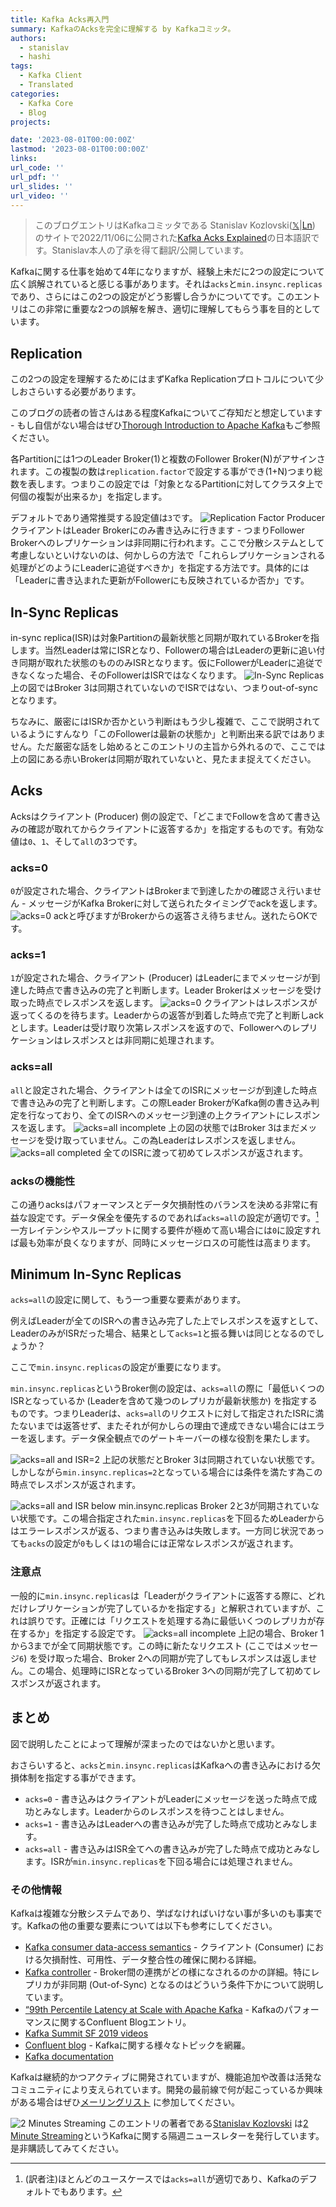 ```yaml
---
title: Kafka Acks再入門
summary: KafkaのAcksを完全に理解する by Kafkaコミッタ。
authors:
  - stanislav
  - hashi
tags:
  - Kafka Client
  - Translated
categories: 
  - Kafka Core
  - Blog
projects: 

date: '2023-08-01T00:00:00Z'
lastmod: '2023-08-01T00:00:00Z'
links:
url_code: ''
url_pdf: ''
url_slides: ''
url_video: ''
---
```

> このブログエントリはKafkaコミッタである Stanislav Kozlovski([𝕏](https://https://twitter.com/BdKozlovski)|[Ln](https://www.linkedin.com/in/stanislavkozlovski/)) のサイトで2022/11/06に公開された[Kafka Acks Explained](https://www.linkedin.com/pulse/kafka-acks-explained-stanislav-kozlovski/)の日本語訳です。Stanislav本人の了承を得て翻訳/公開しています。

Kafkaに関する仕事を始めて4年になりますが、経験上未だに2つの設定について広く誤解されていると感じる事があります。それは```acks```と```min.insync.replicas```であり、さらにはこの2つの設定がどう影響し合うかについてです。このエントリはこの非常に重要な2つの誤解を解き、適切に理解してもらう事を目的としています。

## Replication
この2つの設定を理解するためにはまずKafka Replicationプロトコルについて少しおさらいする必要があります。

このブログの読者の皆さんはある程度Kafkaについてご存知だと想定しています - もし自信がない場合はぜひ[Thorough Introduction to Apache Kafka](https://medium.com/hackernoon/thorough-introduction-to-apache-kafka-6fbf2989bbc1)もご参照ください。

各Partitionには1つのLeader Broker(1)と複数のFollower Broker(N)がアサインされます。この複製の数は```replication.factor```で設定する事ができ(1+N)つまり総数を表します。つまりこの設定では「対象となるPartitionに対してクラスタ上で何個の複製が出来るか」を指定します。

デフォルトであり通常推奨する設定値は```3```です。
![Replication Factor](blogs/kafka-acks-explained/replication-factor.png)
ProducerクライアントはLeader Brokerにのみ書き込みに行きます - つまりFollower Brokerへのレプリケーションは非同期に行われます。ここで分散システムとして考慮しないといけないのは、何かしらの方法で「これらレプリケーションされる処理がどのようにLeaderに追従すべきか」を指定する方法です。具体的には「Leaderに書き込まれた更新がFollowerにも反映されているか否か」です。

## In-Sync Replicas
in-sync replica(ISR)は対象Partitionの最新状態と同期が取れているBrokerを指します。当然Leaderは常にISRとなり、Followerの場合はLeaderの更新に追い付き同期が取れた状態のもののみISRとなります。仮にFollowerがLeaderに追従できなくなった場合、そのFollowerはISRではなくなります。
![In-Sync Replicas](blogs/kafka-acks-explained/in-sync-replicas.png)
上の図ではBroker 3は同期されていないのでISRではない、つまりout-of-syncとなります。

ちなみに、厳密にはISRか否かという判断はもう少し複雑で、ここで説明されているようにすんなり「このFollowerは最新の状態か」と判断出来る訳ではありません。ただ厳密な話をし始めるとこのエントリの主旨から外れるので、ここでは上の図にある赤いBrokerは同期が取れていないと、見たまま捉えてください。

## Acks
 Acksはクライアント (Producer) 側の設定で、「どこまでFollowを含めて書き込みの確認が取れてからクライアントに返答するか」を指定するものです。有効な値は```0```、```1```、そして```all```の3つです。

 ### acks=0
```0```が設定された場合、クライアントはBrokerまで到達したかの確認さえ行いません - メッセージがKafka Brokerに対して送られたタイミングでackを返します。
 ![acks=0](blogs/kafka-acks-explained/ack-0.png)
 ackと呼びますがBrokerからの返答さえ待ちません。送れたらOKです。

 ### acks=1
```1```が設定された場合、クライアント (Producer) はLeaderにまでメッセージが到達した時点で書き込みの完了と判断します。Leader Brokerはメッセージを受け取った時点でレスポンスを返します。
![acks=0](blogs/kafka-acks-explained/ack-1.png)
クライアントはレスポンスが返ってくるのを待ちます。Leaderからの返答が到着した時点で完了と判断しackとします。Leaderは受け取り次第レスポンスを返すので、Followerへのレプリケーションはレスポンスとは非同期に処理されます。

### acks=all
```all```と設定された場合、クライアントは全てのISRにメッセージが到達した時点で書き込みの完了と判断します。この際Leader BrokerがKafka側の書き込み判定を行なっており、全てのISRへのメッセージ到達の上クライアントにレスポンスを返します。
![acks=all incomplete](blogs/kafka-acks-explained/ack-all.png)
上の図の状態ではBroker 3はまだメッセージを受け取っていません。この為Leaderはレスポンスを返しません。
![acks=all completed](blogs/kafka-acks-explained/acs-all-completed.png)
全てのISRに渡って初めてレスポンスが返されます。

### acksの機能性
この通りacksはパフォーマンスとデータ欠損耐性のバランスを決める非常に有益な設定です。データ保全を優先するのであれば```acks=all```の設定が適切です。[^1] 一方レイテンシやスループットに関する要件が極めて高い場合には```0```に設定すれば最も効率が良くなりますが、同時にメッセージロスの可能性は高まります。

## Minimum In-Sync Replicas
```acks=all```の設定に関して、もう一つ重要な要素があります。

例えばLeaderが全てのISRへの書き込み完了した上でレスポンスを返すとして、LeaderのみがISRだった場合、結果として```acks=1```と振る舞いは同じとなるのでしょうか？

ここで```min.insync.replicas```の設定が重要になります。

```min.insync.replicas```というBroker側の設定は、```acks=all```の際に「最低いくつのISRとなっているか (Leaderを含めて幾つのレプリカが最新状態か) を指定するものです。つまりLeaderは、```acks=all```のリクエストに対して指定されたISRに満たないまでは返答せず、またそれが何かしらの理由で達成できない場合にはエラーを返します。データ保全観点でのゲートキーバーの様な役割を果たします。 

![acks=all and ISR=2](blogs/kafka-acks-explained/acks-all-isr-2.png)
上記の状態だとBroker 3は同期されていない状態です。しかしながら```min.insync.replicas=2```となっている場合には条件を満たす為この時点でレスポンスが返されます。

![acks=all and ISR below min.insync.replicas](blogs/kafka-acks-explained/ack-all-error.png)
Broker 2と3が同期されていない状態です。この場合指定された```min.insync.replicas```を下回るためLeaderからはエラーレスポンスが返る、つまり書き込みは失敗します。一方同じ状況であっても```acks```の設定が```0```もしくは```1```の場合には正常なレスポンスが返されます。

### 注意点
一般的に```min.insync.replicas```は「Leaderがクライアントに返答する際に、どれだけレプリケーションが完了しているかを指定する」と解釈されていますが、これは誤りです。正確には「リクエストを処理する為に最低いくつのレプリカが存在するか」を指定する設定です。
![acks=all incomplete](blogs/kafka-acks-explained/ack-all.png)
上記の場合、Broker 1から3までが全て同期状態です。この時に新たなリクエスト (ここではメッセージ```6```) を受け取った場合、Broker 2への同期が完了してもレスポンスは返しません。この場合、処理時にISRとなっているBroker 3への同期が完了して初めてレスポンスが返されます。

## まとめ
図で説明したことによって理解が深まったのではないかと思います。

おさらいすると、```acks```と```min.insync.replicas```はKafkaへの書き込みにおける欠損体制を指定する事ができます。
- ```acks=0``` - 書き込みはクライアントがLeaderにメッセージを送った時点で成功とみなします。Leaderからのレスポンスを待つことはしません。
- ```acks=1``` - 書き込みはLeaderへの書き込みが完了した時点で成功とみなします。
- ```acks=all``` - 書き込みはISR全てへの書き込みが完了した時点で成功とみなします。ISRが```min.insync.replicas```を下回る場合には処理されません。

### その他情報
Kafkaは複雑な分散システムであり、学ばなければいけない事が多いのも事実です。Kafkaの他の重要な要素については以下も参考にしてください。
- [Kafka consumer data-access semantics](https://www.confluent.io/blog/apache-kafka-data-access-semantics-consumers-and-membership/) - クライアント (Consumer) における欠損耐性、可用性、データ整合性の確保に関わる詳細。
- [Kafka controller](https://medium.com/@stanislavkozlovski/apache-kafkas-distributed-system-firefighter-the-controller-broker-1afca1eae302) - Broker間の連携がどの様になされるのかの詳細。特にレプリカが非同期 (Out-of-Sync) となるのはどういう条件下かについて説明しています。
- [“99th Percentile Latency at Scale with Apache Kafka](https://www.confluent.io/blog/configure-kafka-to-minimize-latency/) - Kafkaのパフォーマンスに関するConfluent Blogエントリ。
- [Kafka Summit SF 2019 videos](https://www.confluent.io/resources/kafka-summit-san-francisco-2019/)
- [Confluent blog](https://www.confluent.io/blog/) - Kafkaに関する様々なトピックを網羅。
- [Kafka documentation](https://kafka.apache.org/documentation/)

Kafkaは継続的かつアクティブに開発されていますが、機能追加や改善は活発なコミュニティにより支えられています。開発の最前線で何が起こっているか興味がある場合はぜひ[メーリングリスト](https://kafka.apache.org/contact) に参加してください。

![2 Minutes Streaming](blogs/kafka-acks-explained/two-minites-streaming.png)
このエントリの著者である[Stanislav Kozlovski](../../authors/stanislav/) は[2 Minute Streaming](https://2minutestreaming.com/)というKafkaに関する隔週ニュースレターを発行しています。是非購読してみてください。


[^1]:(訳者注)ほとんどのユースケースでは```acks=all```が適切であり、Kafkaのデフォルトでもあります。